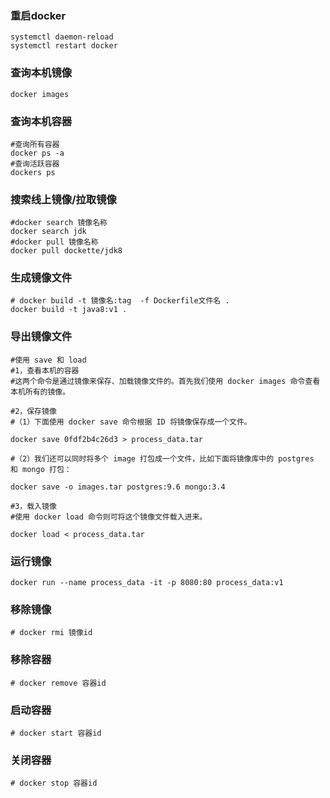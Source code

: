 ###  重启docker

``` shell
systemctl daemon-reload 
systemctl restart docker
```

### 查询本机镜像

``` shell
docker images
```

### 查询本机容器

``` shell
#查询所有容器
docker ps -a
#查询活跃容器
dockers ps 
```

### 搜索线上镜像/拉取镜像

``` shell
#docker search 镜像名称
docker search jdk
#docker pull 镜像名称
docker pull dockette/jdk8
```

###  生成镜像文件

``` shell
# docker build -t 镜像名:tag  -f Dockerfile文件名 .   
docker build -t java8:v1 .
```

### 导出镜像文件

``` shell
#使用 save 和 load
#1，查看本机的容器
#这两个命令是通过镜像来保存、加载镜像文件的。首先我们使用 docker images 命令查看本机所有的镜像。

#2，保存镜像
#（1）下面使用 docker save 命令根据 ID 将镜像保存成一个文件。

docker save 0fdf2b4c26d3 > process_data.tar

#（2）我们还可以同时将多个 image 打包成一个文件，比如下面将镜像库中的 postgres 和 mongo 打包：

docker save -o images.tar postgres:9.6 mongo:3.4

#3，载入镜像
#使用 docker load 命令则可将这个镜像文件载入进来。

docker load < process_data.tar

```

### 运行镜像

``` shell
docker run --name process_data -it -p 8080:80 process_data:v1
```

### 移除镜像

``` shell
# docker rmi 镜像id
```

### 移除容器

``` shell
# docker remove 容器id
```

### 启动容器

``` shell
# docker start 容器id
```

### 关闭容器

``` shell
# docker stop 容器id
```





